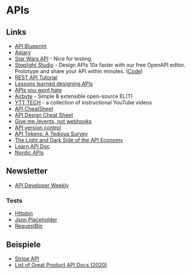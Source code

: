 # APIs

## Links

- [API Blueprint](https://apiblueprint.org)
- [Apiary](https://app.apiary.io)
- [Star Wars API](https://swapi.co/) - Nice for testing.
- [Stoplight Studio](https://stoplight.io/studio) - Design APIs 10x faster with our free OpenAPI editor. Prototype and share your API within minutes. ([Code](https://github.com/stoplightio/studio))
- [REST API Tutorial](https://www.restapitutorial.com/)
- [Lessons learned designing APIs](https://menduz.com/posts/2019.05.07)
- [APIs you wont hate](https://apisyouwonthate.com/)
- [Airbyte](https://airbyte.io/) - Simple & extensible open-source EL(T)
- [YTT TECH](https://www.ytt-tech.com/) - a collection of instructional YouTube videos
- [API CheatSheet](https://www.freecodecamp.org/news/what-is-an-api-and-how-to-test-it/)
- [API Design Cheat Sheet](https://github.com/RestCheatSheet/api-cheat-sheet)
- [Give me /events, not webhooks](https://blog.syncinc.so/events-not-webhooks?utm_source=pocket_mylist)
- [API version control](https://github.com/reindert-vetter/api-version-control)
- [API Tokens: A Tedious Survey](https://fly.io/blog/api-tokens-a-tedious-survey/)
- [The Light and Dark Side of the API Economy](https://www.swyx.io/api-economy/)
- [Learn API Doc](https://idratherbewriting.com/learnapidoc/)
- [Nordic APIs](https://nordicapis.com/)

## Newsletter

- [API Developer Weekly](https://us2.campaign-archive.com/home/?u=5005148108dfbac726f74e31e&id=239e48d26e)

### Tests

- [Httpbin](http://httpbin.org/)
- [Json Placeholder](https://jsonplaceholder.typicode.com/)
- [RequestBin](https://pipedream.com/requestbin)

## Beispiele

- [Stripe API](https://stripe.com/docs/api)
- [List of Great Product API Docs (2020)](https://twitter.com/steipete/status/1335135761197375491)
